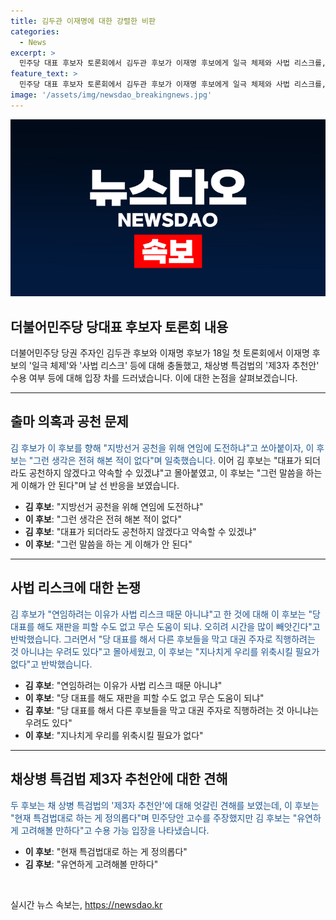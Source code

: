 ```yaml
---
title: 김두관 이재명에 대한 강렬한 비판
categories:
  - News
excerpt: >
  민주당 대표 후보자 토론회에서 김두관 후보가 이재명 후보에게 일극 체제와 사법 리스크를, 채상병 특검법의 제3자 추천안 등 현안에 대해 충돌했다. 김 후보는 이 후보에게 연임에 도전하느냐고 했고, 이 후보는 공천 불가능하며 재판 피할 수 없다고 반박했다. 두 후보는 당헌·당규, 사법 리스크, 채특법 등에 대해 격론하며 입장차를 드러냈다. 김 후보는 이 후보를 향해 당 대표를 해서 대권 주자로 직행하려는 것 아니냐는 우려를 표현하며 현안에 대한 입장을 공세했다.
feature_text: >
  민주당 대표 후보자 토론회에서 김두관 후보가 이재명 후보에게 일극 체제와 사법 리스크를, 채상병 특검법의 제3자 추천안 등 현안에 대해 충돌했다. 김 후보는 이 후보에게 연임에 도전하느냐고 했고, 이 후보는 공천 불가능하며 재판 피할 수 없다고 반박했다. 두 후보는 당헌·당규, 사법 리스크, 채특법 등에 대해 격론하며 입장차를 드러냈다. 김 후보는 이 후보를 향해 당 대표를 해서 대권 주자로 직행하려는 것 아니냐는 우려를 표현하며 현안에 대한 입장을 공세했다.
image: '/assets/img/newsdao_breakingnews.jpg'
---
```


<p><img src="/assets/img/newsdao_breakingnews.jpg" alt="cryptoinkorea 속보" /></p>

<h2>더불어민주당 당대표 후보자 토론회 내용</h2>

<p data-ke-size="size16">더불어민주당 당권 주자인 김두관 후보와 이재명 후보가 18일 첫 토론회에서 이재명 후보의 '일극 체제'와 '사법 리스크' 등에 대해 충돌했고, 채상병 특검법의 '제3자 추천안' 수용 여부 등에 대해 입장 차를 드러냈습니다. 이에 대한 논점을 살펴보겠습니다.</p>

<hr>

<h2 data-ke-size="size26">출마 의혹과 공천 문제</h2>

<p><span style="color: #1a5490;">김 후보가 이 후보를 향해 "지방선거 공천을 위해 연임에 도전하냐"고 쏘아붙이자, 이 후보는 "그런 생각은 전혀 해본 적이 없다"며 일축했습니다.</span> 이어 김 후보는 "대표가 되더라도 공천하지 않겠다고 약속할 수 있겠냐"고 몰아붙였고, 이 후보는 "그런 말씀을 하는 게 이해가 안 된다"며 날 선 반응을 보였습니다.</p>

<ul>
  <li><b>김 후보</b>: "지방선거 공천을 위해 연임에 도전하냐"</li>
  <li><b>이 후보</b>: "그런 생각은 전혀 해본 적이 없다"</li>
  <li><b>김 후보</b>: "대표가 되더라도 공천하지 않겠다고 약속할 수 있겠냐"</li>
  <li><b>이 후보</b>: "그런 말씀을 하는 게 이해가 안 된다"</li>
</ul>

<hr>

<h2 data-ke-size="size26">사법 리스크에 대한 논쟁</h2>

<p><span style="color: #1a5490;">김 후보가 "연임하려는 이유가 사법 리스크 때문 아니냐"고 한 것에 대해 이 후보는 "당 대표를 해도 재판을 피할 수도 없고 무슨 도움이 되냐. 오히려 시간을 많이 빼앗긴다"고 반박했습니다. 그러면서 "당 대표를 해서 다른 후보들을 막고 대권 주자로 직행하려는 것 아니냐는 우려도 있다"고 몰아세웠고, 이 후보는 "지나치게 우리를 위축시킬 필요가 없다"고 반박했습니다.</span></p>

<ul>
  <li><b>김 후보</b>: "연임하려는 이유가 사법 리스크 때문 아니냐"</li>
  <li><b>이 후보</b>: "당 대표를 해도 재판을 피할 수도 없고 무슨 도움이 되냐"</li>
  <li><b>김 후보</b>: "당 대표를 해서 다른 후보들을 막고 대권 주자로 직행하려는 것 아니냐는 우려도 있다"</li>
  <li><b>이 후보</b>: "지나치게 우리를 위축시킬 필요가 없다"</li>
</ul>

<hr>

<h2 data-ke-size="size26">채상병 특검법 제3자 추천안에 대한 견해</h2>

<p><span style="color: #1a5490;">두 후보는 채 상병 특검법의 '제3자 추천안'에 대해 엇갈린 견해를 보였는데, 이 후보는 "현재 특검법대로 하는 게 정의롭다"며 민주당안 고수를 주장했지만 김 후보는 "유연하게 고려해볼 만하다"고 수용 가능 입장을 나타냈습니다.</span></p>

<ul>
  <li><b>이 후보</b>: "현재 특검법대로 하는 게 정의롭다"</li>
  <li><b>김 후보</b>: "유연하게 고려해볼 만하다"</li>
</ul>

<p data-ke-size="size16">&nbsp;</p>
실시간 뉴스 속보는, <a href="https://newsdao.kr" rel="dofollow">https://newsdao.kr</a>



